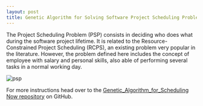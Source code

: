```yaml
---
layout: post
title: Genetic Algorithm for Solving Software Project Scheduling Problems.
---
```


The Project Scheduling Problem (PSP) consists in deciding who does what during the software project lifetime. It is related to the Resource-Constrained Project Scheduling (RCPS), an existing problem very popular in the literature. However, the problem defined here includes the concept of employee with salary and personal skills, also able of performing several tasks in a normal working day.


![psp](https://github.com/skalaouzis/skalaouzis.github.io/blob/master/images/Thesis_Poster-1.png)



For more instructions head over to the [Genetic_Algorithm_for_Scheduling Now repository](https://github.com/skalaouzis/Genetic_Algorithm_for_Scheduling) on GitHub.

